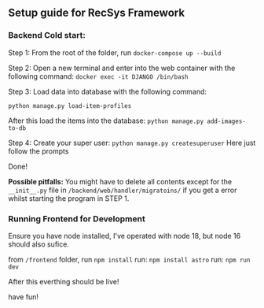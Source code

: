 ## Setup guide for RecSys Framework

### Backend Cold start:
Step 1:
From the root of the folder, run `docker-compose up --build`

Step 2: 
Open a new terminal and enter into the web container with the following command:
`docker exec -it DJANGO /bin/bash`

Step 3:
Load data into database with the following command:

`python manage.py load-item-profiles`

After this load the items into the database:
`python manage.py add-images-to-db`

Step 4:
Create your super user:
`python manage.py createsuperuser`
Here just follow the prompts

Done!

**Possible pitfalls:**
You might have to delete all contents except for the `__init__.py` file in `/backend/web/handler/migratoins/` if you get a error whilst starting the program in STEP 1. 

### Running Frontend for Development
Ensure you have node installed, I've operated with node 18, but node 16 should also sufice.

from `/frontend` folder, run `npm install`
run: `npm install astro`
run: `npm run dev`

After this everthing should be live!

have fun!